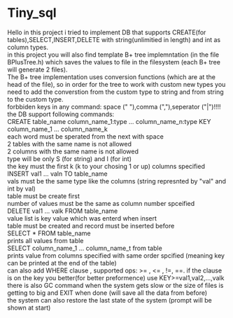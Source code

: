 # Tiny_sql
Hello in this project i tried to implement DB that supports CREATE(for tables),SELECT,INSERT,DELETE with string(unlimitied in length) and int as column types.  
in this project you will also find template B+ tree implemntation (in the file BPlusTree.h) which saves the values to file in the filesystem (each B+ tree will generate 2 files).  
The B+ tree implementation uses conversion functions (which are at the head of the file), so in order for the tree to work with custom new types you need to add the converstion from the custom type to string and from string to the custom type.  
forbbiden keys in any command: space (" "),comma (","),seperator ("|")!!!!  
the DB support following commands:  
CREATE table_name column_name_1:type ... column_name_n:type KEY column_name_1 ... column_name_k  
  each word must be sperated from the next with space  
  2 tables with the same name is not allowed  
  2 columns with the same name is not allowed  
  type will be only S (for string) and I (for int)   
  the key must the first k (k to your chosing 1 or up) columns specified  
INSERT val1 ... valn TO table_name  
  vals must be the same type like the columns (string represnted by "val" and int by val)  
  table must be create first  
  number of values must be the same as column number spceified  
DELETE val1 ... valk FROM table_name  
  value list is key value which was enterd when insert  
  table must be created and record must be inserted before  
SELECT * FROM table_name  
  prints all values from table  
SELECT column_name_1 ... column_name_t from table  
  prints value from columns specified with same order spcified (meaning key can be printed at the end of the table)  
can also add WHERE clause , supported ops: >= , <= , !=, ==. if the clause is on the key you better(for better preformence) use KEY>=val1,val2,...,valk  
there is also GC command when the system gets slow or the size of files is getting to big and EXIT when done (will save all the data from before)  
the system can also restore the last state of the system (prompt will be shown at start)

  
